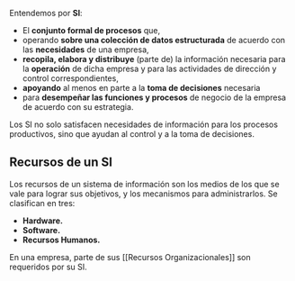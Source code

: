 Entendemos por **SI**:

- El **conjunto formal de procesos** que,
- operando **sobre una colección de datos estructurada** de acuerdo con las **necesidades** de una empresa,
- **recopila, elabora y distribuye** (parte de) la información necesaria para la **operación** de dicha empresa y para las actividades de dirección y control correspondientes,
- **apoyando** al menos en parte a la **toma de decisiones** necesaria
- para **desempeñar las funciones y procesos** de negocio de la empresa de acuerdo con su estrategia.

Los SI no solo satisfacen necesidades de información para los procesos productivos, sino que ayudan al control y a la toma de decisiones.

## Recursos de un SI

Los recursos de un sistema de información son los medios de los que se vale para lograr sus objetivos, y los mecanismos para administrarlos. Se clasifican en tres:

- **Hardware.**
- **Software.**
- **Recursos Humanos.**

En una empresa, parte de sus [[Recursos Organizacionales]] son requeridos por su SI.
